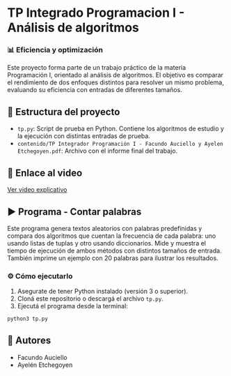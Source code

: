 # TP Integrado Programacion I - Análisis de algoritmos
### 📊 Eficiencia y optimización

Este proyecto forma parte de un trabajo práctico de la materia Programación I, orientado al análisis de algoritmos. El objetivo es comparar el rendimiento de dos enfoques distintos para resolver un mismo problema, evaluando su eficiencia con entradas de diferentes tamaños.

## 📁 Estructura del proyecto

- `tp.py`: Script de prueba en Python. Contiene los algoritmos de estudio y la ejecución con distintas entradas de prueba.
- `contenido/TP Integrador Programación I - Facundo Auciello y Ayelen Etchegoyen.pdf`: Archivo con el informe final del trabajo.

## 🎥 Enlace al video
[Ver video explicativo](https://www.youtube.com/watch?v=Ln369Jf7w9c) 

## ▶️ Programa - Contar palabras

Este programa genera textos aleatorios con palabras predefinidas y compara dos algoritmos que cuentan la frecuencia de cada palabra: uno usando listas de tuplas y otro usando diccionarios. Mide y muestra el tiempo de ejecución de ambos métodos con distintos tamaños de entrada. También imprime un ejemplo con 20 palabras para ilustrar los resultados.

### ⚙️ Cómo ejecutarlo

1. Asegurate de tener Python instalado (versión 3 o superior).
2. Cloná este repositorio o descargá el archivo `tp.py`.
3. Ejecutá el programa desde la terminal:

```bash
python3 tp.py
```

## 👥 Autores
- Facundo Auciello
- Ayelén Etchegoyen
